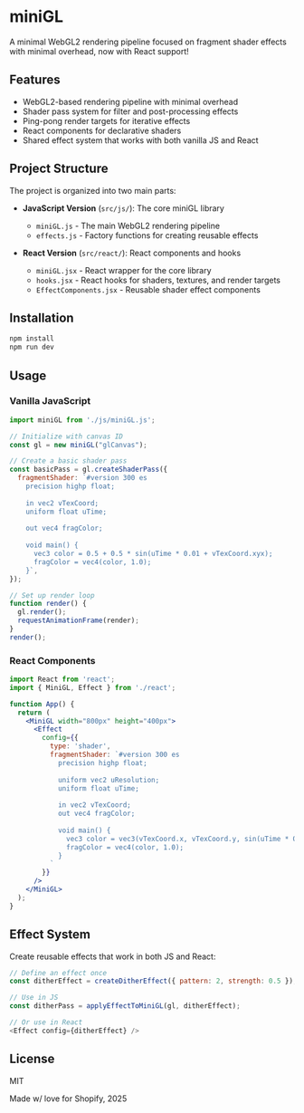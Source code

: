 # miniGL

A minimal WebGL2 rendering pipeline focused on fragment shader effects with minimal overhead, now with React support!

## Features

- WebGL2-based rendering pipeline with minimal overhead
- Shader pass system for filter and post-processing effects
- Ping-pong render targets for iterative effects
- React components for declarative shaders
- Shared effect system that works with both vanilla JS and React

## Project Structure

The project is organized into two main parts:

- **JavaScript Version** (`src/js/`): The core miniGL library
  - `miniGL.js` - The main WebGL2 rendering pipeline
  - `effects.js` - Factory functions for creating reusable effects

- **React Version** (`src/react/`): React components and hooks
  - `miniGL.jsx` - React wrapper for the core library
  - `hooks.jsx` - React hooks for shaders, textures, and render targets
  - `EffectComponents.jsx` - Reusable shader effect components

## Installation

```bash
npm install
npm run dev
```

## Usage

### Vanilla JavaScript

```javascript
import miniGL from './js/miniGL.js';

// Initialize with canvas ID
const gl = new miniGL("glCanvas");

// Create a basic shader pass
const basicPass = gl.createShaderPass({
  fragmentShader: `#version 300 es
    precision highp float;
    
    in vec2 vTexCoord;
    uniform float uTime;
    
    out vec4 fragColor;
    
    void main() {
      vec3 color = 0.5 + 0.5 * sin(uTime * 0.01 + vTexCoord.xyx);
      fragColor = vec4(color, 1.0);
    }`,
});

// Set up render loop
function render() {
  gl.render();
  requestAnimationFrame(render);
}
render();
```

### React Components

```jsx
import React from 'react';
import { MiniGL, Effect } from './react';

function App() {
  return (
    <MiniGL width="800px" height="400px">
      <Effect 
        config={{
          type: 'shader',
          fragmentShader: `#version 300 es
            precision highp float;
            
            uniform vec2 uResolution;
            uniform float uTime;
            
            in vec2 vTexCoord;
            out vec4 fragColor;
            
            void main() {
              vec3 color = vec3(vTexCoord.x, vTexCoord.y, sin(uTime * 0.001));
              fragColor = vec4(color, 1.0);
            }
          `
        }}
      />
    </MiniGL>
  );
}
```

## Effect System

Create reusable effects that work in both JS and React:

```javascript
// Define an effect once
const ditherEffect = createDitherEffect({ pattern: 2, strength: 0.5 });

// Use in JS
const ditherPass = applyEffectToMiniGL(gl, ditherEffect);

// Or use in React
<Effect config={ditherEffect} />
```

## License

MIT

Made w/ love for Shopify, 2025